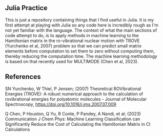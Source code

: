 ## Julia Practice
This is just a repository containing things that I find useful in Julia. It is my first attempt at playing with Julia so any code here is incredibly rough as I'm not yet familiar with the language. The context of what the main sections of code attempt to do, is to apply methods in machine learning to the Hamiltonian matrix in the ro-vibrational nuclear motion with TROVE (Yurchenko et al, 2007) problem so that we can predict small matrix elements before computation to set them to zero without computing them, thereby reducing the computation time. The machine learning methodology is based on that recently used for MULTIMODE (Chen et al, 2023).

## References
SN Yurchenko, W Thiel, P Jensen; (2007) Theoretical ROVibrational Energies (TROVE): A robust numerical approach to the calculation of rovibrational energies for polyatomic molecules - Journal of Molecular Spectroscopy, https://doi.org/10.1016/j.jms.2007.07.009

Q Chen, P Houston, Q Yu, R Conte, P Pandey, A Nandi, et al; (2023) Communication J Chem Phys: Machine Learning Classification can Significantly Reduce the Cost of Calculating the Hamiltonian Matrix in CI Calculations 